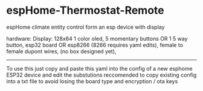 # espHome-Thermostat-Remote
espHome climate entity control form an esp device with display

hardware:
Display: 128x64 1 color oled,
5 momentary buttons OR 1 5 way button,
esp32 board OR esp8266 (8266 requires yaml edits),
female to female dupont wires,
(no box designed yet),



________________________________________________________

To use this just copy and paste this yaml into the config of a new esphome ESP32 device and edit the substutions reccomended to copy existing config into a txt file to avoid losing the board type and encryption / ota keys
